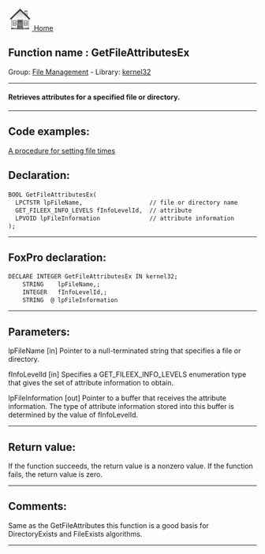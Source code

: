 [<img src="../../images/home.png"> Home ](https://github.com/VFPX/Win32API)  

## Function name : GetFileAttributesEx
Group: [File Management](../../functions_group.md#File_Management)  -  Library: [kernel32](../../../libraries.md#kernel32)  
***  


#### Retrieves attributes for a specified file or directory.
***  


## Code examples:
[A procedure for setting file times](../../samples/sample_128.md)  

## Declaration:
```foxpro  
BOOL GetFileAttributesEx(
  LPCTSTR lpFileName,                   // file or directory name
  GET_FILEEX_INFO_LEVELS fInfoLevelId,  // attribute
  LPVOID lpFileInformation              // attribute information
);  
```  
***  


## FoxPro declaration:
```foxpro  
DECLARE INTEGER GetFileAttributesEx IN kernel32;
	STRING    lpFileName,;
	INTEGER   fInfoLevelId,;
	STRING  @ lpFileInformation  
```  
***  


## Parameters:
lpFileName 
[in] Pointer to a null-terminated string that specifies a file or directory. 

fInfoLevelId 
[in] Specifies a GET_FILEEX_INFO_LEVELS enumeration type that gives the set of attribute information to obtain. 

lpFileInformation 
[out] Pointer to a buffer that receives the attribute information. The type of attribute information stored into this buffer is determined by the value of fInfoLevelId.  
***  


## Return value:
If the function succeeds, the return value is a nonzero value. If the function fails, the return value is zero. 
  
***  


## Comments:
Same as the GetFileAttributes this function is a good basis for DirectoryExists and FileExists algorithms.  
  
***  

